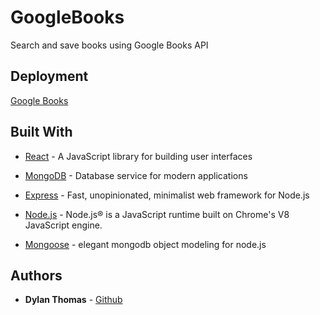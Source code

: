 # GoogleBooks

Search and save books using Google Books API

## Deployment

[Google Books](https://google-books-dt.herokuapp.com/)


## Built With

* [React](https://reactjs.org/) - A JavaScript library for building user interfaces
* [MongoDB](https://www.mongodb.com/) - Database service for modern applications
* [Express](https://expressjs.com/) - Fast, unopinionated, minimalist web framework for Node.js
* [Node.js](https://nodejs.org/en/) - Node.js® is a JavaScript runtime built on Chrome's V8 JavaScript engine.  
  
* [Mongoose](https://mongoosejs.com/) - elegant mongodb object modeling for node.js

## Authors

* **Dylan Thomas** - [Github](https://github.com/thomasdylan)
